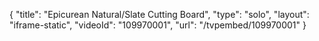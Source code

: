 {
    "title": "Epicurean Natural\/Slate Cutting Board",
    "type": "solo",
    "layout": "iframe-static",
    "videoId": "109970001",
    "url": "\/tvpembed\/109970001"
}